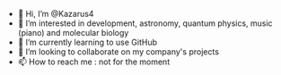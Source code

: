 - 👋 Hi, I’m @Kazarus4
- 👀 I’m interested in development, astronomy, quantum physics, music (piano) and molecular biology
- 🌱 I’m currently learning to use GitHub
- 💞️ I’m looking to collaborate on my company's projects
- 📫 How to reach me : not for the moment

<!---
Kazarus4/Kazarus4 is a ✨ special ✨ repository because its `README.md` (this file) appears on your GitHub profile.
You can click the Preview link to take a look at your changes.
--->
